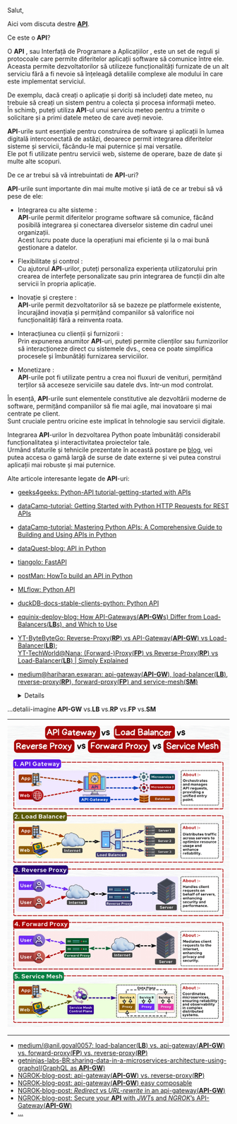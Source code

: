 Salut,

Aici vom discuta destre [**API**](https://apidog.com/blog/use-python-api/?utm_source=google_dsa&utm_medium=g&utm_campaign=22062217351&utm_content=169453484141&utm_term=&gad_source=1&gad_campaignid=22062217351&gbraid=0AAAAA-gKXrCXQ0uJs_qw4fiYc8XMO-qRU&gclid=CjwKCAjwruXBBhArEiwACBRtHXnJfv7gfCQnryzBkpupXqe5QGiutwRwVWwU92cCmeKmc6__xWiJ5RoCKCcQAvD_BwE).

Ce este o **API**?

O **API** , sau Interfață de Programare a Aplicațiilor , este un set de reguli și protocoale care permite diferitelor aplicații software să comunice între ele. 
<br/>Aceasta permite dezvoltatorilor să utilizeze funcționalități furnizate de un alt serviciu fără a fi nevoie să înțeleagă detaliile complexe ale modului în care este implementat serviciul.

De exemplu, dacă creați o aplicație și doriți să includeți date meteo, nu trebuie să creați un sistem pentru a colecta și procesa informații meteo. 
<br/>În schimb, puteți utiliza **API**-ul unui serviciu meteo pentru a trimite o solicitare și a primi datele meteo de care aveți nevoie.

**API**-urile sunt esențiale pentru construirea de software și aplicații în lumea digitală interconectată de astăzi, deoarece permit integrarea diferitelor sisteme și servicii, făcându-le mai puternice și mai versatile. 
<br/>Ele pot fi utilizate pentru servicii web, sisteme de operare, baze de date și multe alte scopuri.


De ce ar trebui să vă intrebuintati de **API**-uri?

**API**-urile sunt importante din mai multe motive și iată de ce ar trebui să vă pese de ele:

 - Integrarea cu alte sisteme : 
<br/>**API**-urile permit diferitelor programe software să comunice, făcând posibilă integrarea și conectarea diverselor sisteme din cadrul unei organizații. 
<br/>Acest lucru poate duce la operațiuni mai eficiente și la o mai bună gestionare a datelor.

 - Flexibilitate și control : 
<br/>Cu ajutorul **API**-urilor, puteți personaliza experiența utilizatorului prin crearea de interfețe personalizate sau prin integrarea de funcții din alte servicii în propria aplicație.

 - Inovație și creștere :
<br/>**API**-urile permit dezvoltatorilor să se bazeze pe platformele existente, încurajând inovația și permițând companiilor să valorifice noi funcționalități fără a reinventa roata.

 - Interacțiunea cu clienții și furnizorii :
<br/>Prin expunerea anumitor **API**-uri, puteți permite clienților sau furnizorilor să interacționeze direct cu sistemele dvs., ceea ce poate simplifica procesele și îmbunătăți furnizarea serviciilor.

 - Monetizare :
<br/>**API**-urile pot fi utilizate pentru a crea noi fluxuri de venituri, permițând terților să acceseze serviciile sau datele dvs. într-un mod controlat.

În esență, **API**-urile sunt elementele constitutive ale dezvoltării moderne de software, permițând companiilor să fie mai agile, mai inovatoare și mai centrate pe client. 
<br/>Sunt cruciale pentru oricine este implicat în tehnologie sau servicii digitale.

Integrarea **API**-urilor în dezvoltarea Python poate îmbunătăți considerabil funcționalitatea și interactivitatea proiectelor tale. <br/>Urmând sfaturile și tehnicile prezentate în această postare pe [blog](https://apidog.com/blog/use-python-api/?utm_source=google_dsa&utm_medium=g&utm_campaign=22062217351&utm_content=169453484141&utm_term=&gad_source=1&gad_campaignid=22062217351&gbraid=0AAAAA-gKXrCXQ0uJs_qw4fiYc8XMO-qRU&gclid=CjwKCAjwruXBBhArEiwACBRtHXnJfv7gfCQnryzBkpupXqe5QGiutwRwVWwU92cCmeKmc6__xWiJ5RoCKCcQAvD_BwE), vei putea accesa o gamă largă de surse de date externe și vei putea construi aplicații mai robuste și mai puternice. 

Alte articole interesante legate de **API**-uri:

 - [geeks4geeks: Python-API  tutorial-getting-started with APIs](https://www.geeksforgeeks.org/python-api-tutorial-getting-started-with-apis/)
 - [dataCamp-tutorial: Getting Started with Python HTTP Requests for REST APIs](https://www.datacamp.com/tutorial/making-http-requests-in-python?utm_source=google&utm_medium=paid_search&utm_campaignid=19589720821&utm_adgroupid=157156375191&utm_device=c&utm_keyword=&utm_matchtype=&utm_network=g&utm_adpostion=&utm_creative=684592139660&utm_targetid=aud-2191467490030:dsa-2218886984100&utm_loc_interest_ms=&utm_loc_physical_ms=9211663&utm_content=ps-other~emea-en~dsa~tofu~tutorial-python&accountid=9624585688&utm_campaign=230119_1-ps-other~dsa~tofu_2-b2c_3-emea_4-prc_5-na_6-na_7-le_8-pdsh-go_9-nb-e_10-na_11-na&gad_source=1&gad_campaignid=19589720821&gbraid=0AAAAADQ9WsExOJSfiakTwBZiQqWm1rnz9&gclid=CjwKCAjwruXBBhArEiwACBRtHY_Ey2jZaV8e6fFFHumSJS_frSYkbaAvUL-wwZl7fqi1elSBlX6ZrRoCyMIQAvD_BwE)
 - [dataCamp-tutorial: Mastering Python APIs: A Comprehensive Guide to Building and Using APIs in Python](https://www.datacamp.com/tutorial/python-api)
 - [dataQuest-blog: API in Python](https://www.dataquest.io/blog/api-in-python/)
 - [tiangolo: FastAPI](https://fastapi.tiangolo.com/)
 - [postMan: HowTo build an API in Python](https://blog.postman.com/how-to-build-an-api-in-python/)
 - [MLflow: Python API](https://mlflow.org/docs/latest/api_reference/python_api/index.html)
 - [duckDB-docs-stable-clients-python: Python API](https://duckdb.org/docs/stable/clients/python/overview.html)
 - [equinix-deploy-blog: How API-Gateways(**API-GW**s) Differ from Load-Balancers(**LB**s), and Which to Use](https://deploy.equinix.com/blog/how-api-gateways-differ-from-load-balancers-and-which-to-use/)
 - [YT-ByteByteGo: Reverse-Proxy(**RP**) vs API-Gateway(**API-GW**) vs Load-Balancer(**LB**)](https://www.youtube.com/watch?v=RqfaTIWc3LQ&ab_channel=ByteByteGo);
<br/>[YT-TechWorld@Nana: (Forward-)Proxy(**FP**) vs Reverse-Proxy(**RP**) vs Load-Balancer(**LB**) | Simply Explained](https://www.youtube.com/watch?v=xo5V9g9joFs&ab_channel=TechWorldwithNana)
 - [medium@hariharan.eswaran: api-gateway(**API-GW**), load-balancer(**LB**), reverse-proxy(**RP**), forward-proxy(**FP**) and service-mesh(**SM**)](https://medium.com/@hariharan.eswaran/api-gateway-load-balancer-reverse-proxy-forward-proxy-and-service-mesh-718dbc951257)

   <details>
<summary>...detalii-imagine <b>API-GW</b> vs.<b>LB</b> vs.<b>RP</b> vs.<b>FP</b> vs.<b>SM</b></summary>
 
 <hr/>
<a href="https://medium.com/@hariharan.eswaran/api-gateway-load-balancer-reverse-proxy-forward-proxy-and-service-mesh-718dbc951257"><img src="https://github.com/stefanache/MFP-ANAF-RO/blob/main/python/APIs/1_RcuRz9wCT73sz7FSs0FOLw.gif"/></a>
<hr/>
 
 </details>
 
 - [medium/@anil.goyal0057: load-balancer(**LB**) vs. api-gateway(**API-GW**) vs. forward-proxy(**FP**) vs. reverse-proxy(**RP**)](https://medium.com/@anil.goyal0057/load-balancer-vs-api-gateway-vs-forward-proxy-vs-reverse-proxy-a7f4d1a7c9d9)
 - [getninjas-labs-BR:sharing-data-in-a-microservices-architecture-using-graphql(GraphQL as **API-GW**)](https://labs.getninjas.com.br/sharing-data-in-a-microservices-architecture-using-graphql-97db59357602)
 - [NGROK-blog-post: api-gateway(**API-GW**) vs. reverse-proxy(**RP**)](https://ngrok.com/blog-post/reverse-proxy-vs-api-gateway)
 - [NGROK-blog-post: api-gateway(**API-GW**) easy composable](https://ngrok.com/blog-post/api-gateway-easy-composable)
 - [NGROK-blog-post: *Redirect* vs *URL-rewrite* in an api-gateway(**API-GW**)](https://ngrok.com/blog-post/api-gateway-redirect-vs-url-rewrite)
 - [NGROK-blog-post: Secure your **API** with *JWT*s and *NGROK*’s API-Gateway(**API-GW**)](https://ngrok.com/blog-post/tutorial-jwt-api-gateway)
 - [...](https://www.google.com/search?sca_esv=7989e9254826f7bd&rlz=1C1CHBF_enRO1132RO1132&sxsrf=AE3TifM1eGyl36LdRaEF4z958naWWWFnsQ:1748591489287&q=python+api&udm=2&fbs=AIIjpHxX5k-tONtMCu8aDeA7E5WM_82AnVd-14nBN_HJATcu-JoUGHwvLkQNLfsPuaCSwJqgv_fhlHTuttQLJLHeQRlbjERSAQbriyJdRxGIwCHuz7fqa9JsMyfTWmfjnaQgJhPgHKeT6ivZ9ifZnAEBVHFEQiMMm5Fj78CdHlx2b9dK06pUT3xM1_JxDdZM6mgEqseJxb8eCJ38HkCeghslkwI4-DG5gA&sa=X&ved=2ahUKEwje6c302sqNAxW4RvEDHcyCN2kQtKgLegQIDxAB&biw=1920&bih=911&dpr=1)
